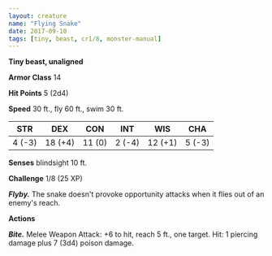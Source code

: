 ```yaml
---
layout: creature
name: "Flying Snake"
date: 2017-09-10
tags: [tiny, beast, cr1/8, monster-manual]
---
```


**Tiny beast, unaligned**

**Armor Class** 14

**Hit Points** 5 (2d4)

**Speed** 30 ft., fly 60 ft., swim 30 ft.

|   STR   |   DEX   |   CON   |   INT   |   WIS   |   CHA   |
|:-----:|:-----:|:-----:|:-----:|:-----:|:-----:|
| 4 (-3) | 18 (+4) | 11 (0) | 2 (-4) | 12 (+1) | 5 (-3) |

**Senses** blindsight 10 ft.

**Challenge** 1/8 (25 XP)

***Flyby.*** The snake doesn't provoke opportunity attacks when it flies out of an enemy's reach.

**Actions**

***Bite.*** Melee Weapon Attack: +6 to hit, reach 5 ft., one target. Hit: 1 piercing damage plus 7 (3d4) poison damage.

